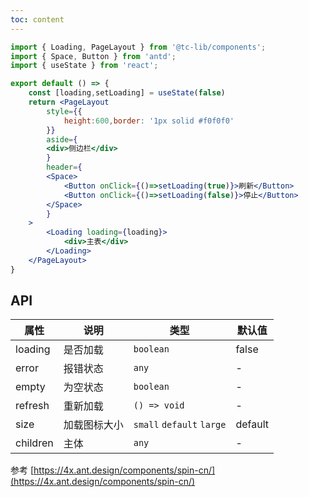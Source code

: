 ```yaml
---
toc: content
---
```


```jsx
import { Loading, PageLayout } from '@tc-lib/components';
import { Space, Button } from 'antd';
import { useState } from 'react';

export default () => {
    const [loading,setLoading] = useState(false)
    return <PageLayout
        style={{
            height:600,border: '1px solid #f0f0f0'
        }}
        aside={
        <div>侧边栏</div>
        }
        header={
        <Space>
            <Button onClick={()=>setLoading(true)}>刷新</Button>
            <Button onClick={()=>setLoading(false)}>停止</Button>
        </Space>
        }
    >
        <Loading loading={loading}>
            <div>主表</div>
        </Loading>
    </PageLayout>
}
```

## API
| 属性 | 说明 | 类型  | 默认值 |
| --- | --- | --- | --- |
| loading   | 是否加载      | `boolean` | false |
| error     | 报错状态      | `any`    | - |
| empty     | 为空状态      | `boolean`    | - |
| refresh   | 重新加载      | `() => void` | - |
| size      | 加载图标大小  | `small` `default` `large` | default |
| children  | 主体          | `any` | - |

参考 [https://4x.ant.design/components/spin-cn/](https://4x.ant.design/components/spin-cn/)
